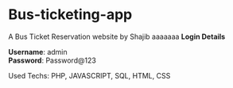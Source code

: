 # Bus-ticketing-app
A Bus Ticket Reservation website by Shajib
aaaaaaa
**Login Details**

**Username**: admin <br>
**Password**: Password@123

Used Techs: PHP, JAVASCRIPT, SQL, HTML, CSS


